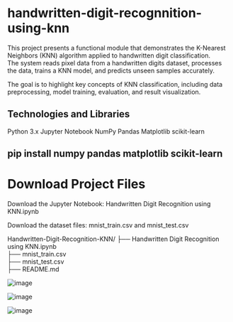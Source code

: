 # handwritten-digit-recognnition-using-knn

This project presents a functional module that demonstrates the K-Nearest Neighbors (KNN) algorithm applied to handwritten digit classification.  
The system reads pixel data from a handwritten digits dataset, processes the data, trains a KNN model, and predicts unseen samples accurately.

The goal is to highlight key concepts of KNN classification, including data preprocessing, model training, evaluation, and result visualization.

## Technologies and Libraries
 Python 3.x
 Jupyter Notebook
 NumPy
 Pandas
 Matplotlib
 scikit-learn

 ## pip install numpy pandas matplotlib scikit-learn

# Download Project Files

 Download the Jupyter Notebook: Handwritten Digit Recognition using KNN.ipynb

 Download the dataset files: mnist_train.csv and mnist_test.csv


Handwritten-Digit-Recognition-KNN/
├── Handwritten Digit Recognition using KNN.ipynb  
├── mnist_train.csv                                
├── mnist_test.csv                                 
├── README.md     

![image](https://github.com/user-attachments/assets/6de5ddda-e37c-4a09-9c3b-75da97bc6247)

![image](https://github.com/user-attachments/assets/f85847b8-b810-43c7-8cc5-9c1c61ef97b6)

![image](https://github.com/user-attachments/assets/508c2cb5-cb41-47a8-9509-5207e66d60af)


  
